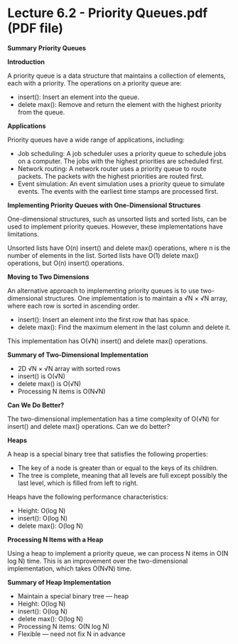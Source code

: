 # Lecture 6.2 - Priority Queues.pdf (PDF file)
**Summary**
**Priority Queues**

**Introduction**

A priority queue is a data structure that maintains a collection of elements, each with a priority. The operations on a priority queue are:

* insert(): Insert an element into the queue.
* delete max(): Remove and return the element with the highest priority from the queue.

**Applications**

Priority queues have a wide range of applications, including:

* Job scheduling: A job scheduler uses a priority queue to schedule jobs on a computer. The jobs with the highest priorities are scheduled first.
* Network routing: A network router uses a priority queue to route packets. The packets with the highest priorities are routed first.
* Event simulation: An event simulation uses a priority queue to simulate events. The events with the earliest time stamps are processed first.

**Implementing Priority Queues with One-Dimensional Structures**

One-dimensional structures, such as unsorted lists and sorted lists, can be used to implement priority queues. However, these implementations have limitations.

Unsorted lists have O(n) insert() and delete max() operations, where n is the number of elements in the list. Sorted lists have O(1) delete max() operations, but O(n) insert() operations.

**Moving to Two Dimensions**

An alternative approach to implementing priority queues is to use two-dimensional structures. One implementation is to maintain a √N × √N array, where each row is sorted in ascending order.

* insert(): Insert an element into the first row that has space.
* delete max(): Find the maximum element in the last column and delete it.

This implementation has O(√N) insert() and delete max() operations.

**Summary of Two-Dimensional Implementation**

* 2D √N × √N array with sorted rows
* insert() is O(√N)
* delete max() is O(√N)
* Processing N items is O(N√N)

**Can We Do Better?**

The two-dimensional implementation has a time complexity of O(√N) for insert() and delete max() operations. Can we do better?

**Heaps**

A heap is a special binary tree that satisfies the following properties:

* The key of a node is greater than or equal to the keys of its children.
* The tree is complete, meaning that all levels are full except possibly the last level, which is filled from left to right.

Heaps have the following performance characteristics:

* Height: O(log N)
* insert(): O(log N)
* delete max(): O(log N)

**Processing N Items with a Heap**

Using a heap to implement a priority queue, we can process N items in O(N log N) time. This is an improvement over the two-dimensional implementation, which takes O(N√N) time.

**Summary of Heap Implementation**

* Maintain a special binary tree — heap
* Height: O(log N)
* insert(): O(log N)
* delete max(): O(log N)
* Processing N items: O(N log N)
* Flexible — need not fix N in advance
